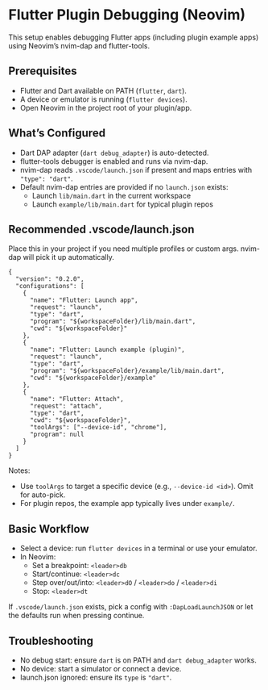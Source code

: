 # Flutter Plugin Debugging (Neovim)

This setup enables debugging Flutter apps (including plugin example apps) using Neovim’s nvim-dap and flutter-tools.

## Prerequisites

- Flutter and Dart available on PATH (`flutter`, `dart`).
- A device or emulator is running (`flutter devices`).
- Open Neovim in the project root of your plugin/app.

## What’s Configured

- Dart DAP adapter (`dart debug_adapter`) is auto-detected.
- flutter-tools debugger is enabled and runs via nvim-dap.
- nvim-dap reads `.vscode/launch.json` if present and maps entries with `"type": "dart"`.
- Default nvim-dap entries are provided if no `launch.json` exists:
  - Launch `lib/main.dart` in the current workspace
  - Launch `example/lib/main.dart` for typical plugin repos

## Recommended .vscode/launch.json

Place this in your project if you need multiple profiles or custom args. nvim-dap will pick it up automatically.

```
{
  "version": "0.2.0",
  "configurations": [
    {
      "name": "Flutter: Launch app",
      "request": "launch",
      "type": "dart",
      "program": "${workspaceFolder}/lib/main.dart",
      "cwd": "${workspaceFolder}"
    },
    {
      "name": "Flutter: Launch example (plugin)",
      "request": "launch",
      "type": "dart",
      "program": "${workspaceFolder}/example/lib/main.dart",
      "cwd": "${workspaceFolder}/example"
    },
    {
      "name": "Flutter: Attach",
      "request": "attach",
      "type": "dart",
      "cwd": "${workspaceFolder}",
      "toolArgs": ["--device-id", "chrome"],
      "program": null
    }
  ]
}
```

Notes:
- Use `toolArgs` to target a specific device (e.g., `--device-id <id>`). Omit for auto-pick.
- For plugin repos, the example app typically lives under `example/`.

## Basic Workflow

- Select a device: run `flutter devices` in a terminal or use your emulator.
- In Neovim:
  - Set a breakpoint: `<leader>db`
  - Start/continue: `<leader>dc`
  - Step over/out/into: `<leader>dO` / `<leader>do` / `<leader>di`
  - Stop: `<leader>dt`

If `.vscode/launch.json` exists, pick a config with `:DapLoadLaunchJSON` or let the defaults run when pressing continue.

## Troubleshooting

- No debug start: ensure `dart` is on PATH and `dart debug_adapter` works.
- No device: start a simulator or connect a device.
- launch.json ignored: ensure its `type` is `"dart"`.

